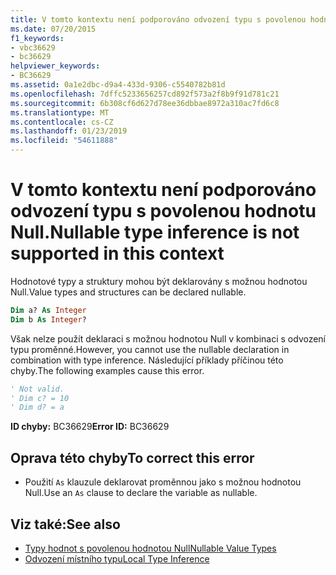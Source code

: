 ```yaml
---
title: V tomto kontextu není podporováno odvození typu s povolenou hodnotu Null.
ms.date: 07/20/2015
f1_keywords:
- vbc36629
- bc36629
helpviewer_keywords:
- BC36629
ms.assetid: 0a1e2dbc-d9a4-433d-9306-c5540782b81d
ms.openlocfilehash: 7dffc5233656257cd892f573a2f8b9f91d781c21
ms.sourcegitcommit: 6b308cf6d627d78ee36dbbae8972a310ac7fd6c8
ms.translationtype: MT
ms.contentlocale: cs-CZ
ms.lasthandoff: 01/23/2019
ms.locfileid: "54611888"
---
```

# <a name="nullable-type-inference-is-not-supported-in-this-context"></a><span data-ttu-id="e1a2a-102">V tomto kontextu není podporováno odvození typu s povolenou hodnotu Null.</span><span class="sxs-lookup"><span data-stu-id="e1a2a-102">Nullable type inference is not supported in this context</span></span>
<span data-ttu-id="e1a2a-103">Hodnotové typy a struktury mohou být deklarovány s možnou hodnotou Null.</span><span class="sxs-lookup"><span data-stu-id="e1a2a-103">Value types and structures can be declared nullable.</span></span>  
  
```vb  
Dim a? As Integer  
Dim b As Integer?  
```  
  
 <span data-ttu-id="e1a2a-104">Však nelze použít deklaraci s možnou hodnotou Null v kombinaci s odvození typu proměnné.</span><span class="sxs-lookup"><span data-stu-id="e1a2a-104">However, you cannot use the nullable declaration in combination with type inference.</span></span> <span data-ttu-id="e1a2a-105">Následující příklady příčinou této chyby.</span><span class="sxs-lookup"><span data-stu-id="e1a2a-105">The following examples cause this error.</span></span>  
  
```vb  
' Not valid.  
' Dim c? = 10  
' Dim d? = a  
```  
  
 <span data-ttu-id="e1a2a-106">**ID chyby:** BC36629</span><span class="sxs-lookup"><span data-stu-id="e1a2a-106">**Error ID:** BC36629</span></span>  
  
## <a name="to-correct-this-error"></a><span data-ttu-id="e1a2a-107">Oprava této chyby</span><span class="sxs-lookup"><span data-stu-id="e1a2a-107">To correct this error</span></span>  
  
-   <span data-ttu-id="e1a2a-108">Použití `As` klauzule deklarovat proměnnou jako s možnou hodnotou Null.</span><span class="sxs-lookup"><span data-stu-id="e1a2a-108">Use an `As` clause to declare the variable as nullable.</span></span>  
  
## <a name="see-also"></a><span data-ttu-id="e1a2a-109">Viz také:</span><span class="sxs-lookup"><span data-stu-id="e1a2a-109">See also</span></span>
- [<span data-ttu-id="e1a2a-110">Typy hodnot s povolenou hodnotou Null</span><span class="sxs-lookup"><span data-stu-id="e1a2a-110">Nullable Value Types</span></span>](../../../visual-basic/programming-guide/language-features/data-types/nullable-value-types.md)
- [<span data-ttu-id="e1a2a-111">Odvození místního typu</span><span class="sxs-lookup"><span data-stu-id="e1a2a-111">Local Type Inference</span></span>](../../../visual-basic/programming-guide/language-features/variables/local-type-inference.md)
